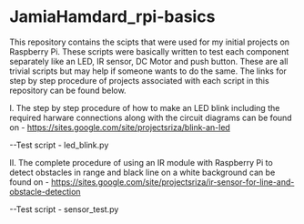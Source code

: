 # JamiaHamdard_rpi-basics

This repository contains the scipts that were used for my initial projects on Raspberry Pi. These scripts were basically written to test each component separately like an LED, IR sensor, DC Motor and push button. These are all trivial scripts but may help if someone wants to do the same. The links for step by step procedure of projects associated with each script in this repository can be found below.

I. The step by step procedure of how to make an LED blink including the required harware connections along with the circuit diagrams can be found on - https://sites.google.com/site/projectsriza/blink-an-led

--Test script - led_blink.py

II. The complete procedure of using an IR module with Raspberry Pi to detect obstacles in range and black line on a white background can be found on - https://sites.google.com/site/projectsriza/ir-sensor-for-line-and-obstacle-detection

--Test script - sensor_test.py 
